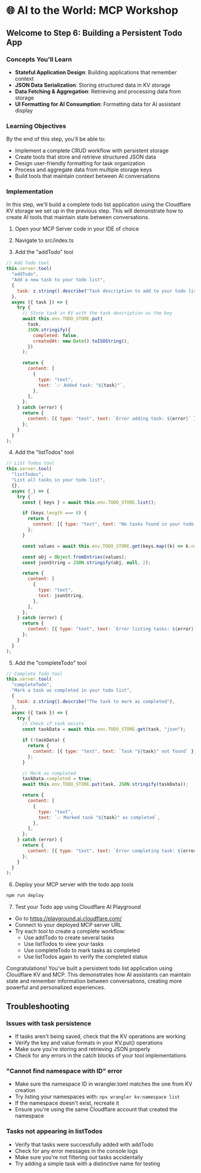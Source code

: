 # 🌐 AI to the World: MCP Workshop

## Welcome to Step 6: Building a Persistent Todo App

### Concepts You'll Learn

- **Stateful Application Design**: Building applications that remember context
- **JSON Data Serialization**: Storing structured data in KV storage
- **Data Fetching & Aggregation**: Retrieving and processing data from storage
- **UI Formatting for AI Consumption**: Formatting data for AI assistant display

### Learning Objectives

By the end of this step, you'll be able to:

- Implement a complete CRUD workflow with persistent storage
- Create tools that store and retrieve structured JSON data
- Design user-friendly formatting for task organization
- Process and aggregate data from multiple storage keys
- Build tools that maintain context between AI conversations

### Implementation

In this step, we'll build a complete todo list application using the Cloudflare KV storage we set up in the previous step. This will demonstrate how to create AI tools that maintain state between conversations.

1. Open your MCP Server code in your IDE of choice

2. Navigate to src/index.ts

3. Add the "addTodo" tool

```javascript
// Add Todo tool
this.server.tool(
  "addTodo",
  "Add a new task to your todo list",
  {
    task: z.string().describe("Task description to add to your todo list"),
  },
  async ({ task }) => {
    try {
      // Store task in KV with the task description as the key
      await this.env.TODO_STORE.put(
        task,
        JSON.stringify({
          completed: false,
          createdAt: new Date().toISOString(),
        })
      );

      return {
        content: [
          {
            type: "text",
            text: `✅ Added task: "${task}"`,
          },
        ],
      };
    } catch (error) {
      return {
        content: [{ type: "text", text: `Error adding task: ${error}` }],
      };
    }
  }
);
```

4. Add the "listTodos" tool

```javascript
// List Todos tool
this.server.tool(
  "listTodos",
  "List all tasks in your todo list",
  {},
  async (_) => {
    try {
      const { keys } = await this.env.TODO_STORE.list();

      if (keys.length === 0) {
        return {
          content: [{ type: "text", text: "No tasks found in your todo list" }],
        };
      }

      const values = await this.env.TODO_STORE.get(keys.map((k) => k.name));

      const obj = Object.fromEntries(values);
      const jsonString = JSON.stringify(obj, null, 2);

      return {
        content: [
          {
            type: "text",
            text: jsonString,
          },
        ],
      };
    } catch (error) {
      return {
        content: [{ type: "text", text: `Error listing tasks: ${error}` }],
      };
    }
  }
);
```

5. Add the "completeTodo" tool

```javascript
// Complete Todo tool
this.server.tool(
  "completeTodo",
  "Mark a task as completed in your todo list",
  {
    task: z.string().describe("The task to mark as completed"),
  },
  async ({ task }) => {
    try {
      // Check if task exists
      const taskData = await this.env.TODO_STORE.get(task, "json");

      if (!taskData) {
        return {
          content: [{ type: "text", text: `Task "${task}" not found` }],
        };
      }

      // Mark as completed
      taskData.completed = true;
      await this.env.TODO_STORE.put(task, JSON.stringify(taskData));

      return {
        content: [
          {
            type: "text",
            text: `✅ Marked task "${task}" as completed`,
          },
        ],
      };
    } catch (error) {
      return {
        content: [{ type: "text", text: `Error completing task: ${error}` }],
      };
    }
  }
);
```

6. Deploy your MCP server with the todo app tools

```bash
npm run deploy
```

7. Test your Todo app using Cloudflare AI Playground

- Go to https://playground.ai.cloudflare.com/
- Connect to your deployed MCP server URL
- Try each tool to create a complete workflow:
  - Use addTodo to create several tasks
  - Use listTodos to view your tasks
  - Use completeTodo to mark tasks as completed
  - Use listTodos again to verify the completed status

Congratulations! You've built a persistent todo list application using Cloudflare KV and MCP. This demonstrates how AI assistants can maintain state and remember information between conversations, creating more powerful and personalized experiences.

## Troubleshooting

### Issues with task persistence

- If tasks aren't being saved, check that the KV operations are working
- Verify the key and value formats in your KV.put() operations
- Make sure you're storing and retrieving JSON properly
- Check for any errors in the catch blocks of your tool implementations

### "Cannot find namespace with ID" error

- Make sure the namespace ID in wrangler.toml matches the one from KV creation
- Try listing your namespaces with: `npx wrangler kv:namespace list`
- If the namespace doesn't exist, recreate it
- Ensure you're using the same Cloudflare account that created the namespace

### Tasks not appearing in listTodos

- Verify that tasks were successfully added with addTodo
- Check for any error messages in the console logs
- Make sure you're not filtering out tasks accidentally
- Try adding a simple task with a distinctive name for testing
